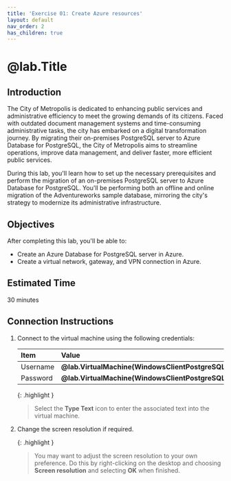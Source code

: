 ```yaml
---
title: 'Exercise 01: Create Azure resources'
layout: default
nav_order: 2
has_children: true
---
```


# @lab.Title 

## Introduction  

The City of Metropolis is dedicated to enhancing public services and administrative efficiency to meet the growing demands of its citizens. Faced with outdated document management systems and time-consuming administrative tasks, the city has embarked on a digital transformation journey. By migrating their on-premises PostgreSQL server to Azure Database for PostgreSQL, the City of Metropolis aims to streamline operations, improve data management, and deliver faster, more efficient public services.

During this lab, you'll learn how to set up the necessary prerequisites and perform the migration of an on-premises PostgreSQL server to Azure Database for PostgreSQL. You'll be performing both an offline and online migration of the Adventureworks sample database, mirroring the city's strategy to modernize its administrative infrastructure.

## Objectives  

After completing this lab, you'll be able to:  

- Create an Azure Database for PostgreSQL server in Azure. 
- Create a virtual network, gateway, and VPN connection in Azure. 

## Estimated Time  

30 minutes 

## Connection Instructions 

1. Connect to the virtual machine using the following credentials: 

    | Item | Value |
    |:--------|:--------|
    | Username   | **@lab.VirtualMachine(WindowsClientPostgreSQL16).Username**   |  
    | Password  | **@lab.VirtualMachine(WindowsClientPostgreSQL16).Password** |

    {: .highlight } 
    > Select the **Type Text** icon to enter the associated text into the virtual machine. 

1. Change the screen resolution if required. 

    {: .highlight } 
    > You may want to adjust the screen resolution to your own preference. Do this by right-clicking on the desktop and choosing **Screen resolution** and selecting **OK** when finished. 
